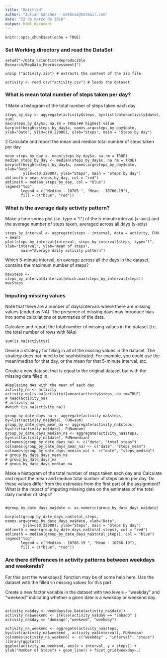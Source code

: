 ```yaml
---
title: "Untitled"
author: "Julian Sanchez - wathnai@hotmail.com"
date: "22 de marzo de 2018"
output: html_document
---
```


```{r setup, include=FALSE}
knitr::opts_chunk$set(echo = TRUE)
```


### Set Working directory and read the DataSet
```{r, Read DataSet}
setwd("~/Data_Scientist/Reproducible Research/RepData_PeerAssessment1")

unzip ("activity.zip") # extracts the content of the zip file

activity <- read.csv("activity.csv") # loads the dataset
```


### What is mean total number of steps taken per day?

 1 Make a histogram of the total number of steps taken each day

```{r, }
steps_by_day <- aggregate(activity$steps, by=list(date=activity$date), sum)
max(steps_by_day$x, na.rm = TRUE)## highest value
barplot(height=steps_by_day$x, names.arg=steps_by_day$date, xlab="Date", ylim=c(0,22000), ylab="Steps", main = "Steps by day")

```

2 Calculate and report the mean and median total number of steps taken per day

```{r}
mean_steps_by_day <- mean(steps_by_day$x, na.rm = TRUE)
median_steps_by_day <- median(steps_by_day$x, na.rm = TRUE)
barplot(height=steps_by_day$x, names.arg=steps_by_day$date, xlab="Date", 
        ylim=c(0,22000), ylab="Steps", main = "Steps by day")
abline(h = mean_steps_by_day, col = "red")
abline(h = median_steps_by_day, col = "blue")
legend("top", 
       legend = c("Median - 10765 ", "Mean - 10766.19"), 
       fill = c("blue", "red"))
```


### What is the average daily activity pattern?
Make a time series plot (i.e. type = "l") of the 5-minute interval (x-axis) and the average number of steps taken, averaged across all days (y-axis)
```{r}
steps_by_interval <- aggregate(steps ~ interval, data = activity, FUN = mean)
plot(steps_by_interval$interval, steps_by_interval$steps, type="l", xlab="interval", ylab="mean of steps", 
       main="Average daily activity pattern")

```


Which 5-minute interval, on average across all the days in the dataset, contains the maximum number of steps?

```{r}
maxSteps <- steps_by_interval$interval[which.max(steps_by_interval$steps)]
maxSteps
```



### Imputing missing values
Note that there are a number of days/intervals where there are missing values (coded as NA). The presence of missing days may introduce bias into some calculations or summaries of the data.

Calculate and report the total number of missing values in the dataset (i.e. the total number of rows with NAs)
```{r}
sum(is.na(activity))

```

Devise a strategy for filling in all of the missing values in the dataset. The strategy does not need to be sophisticated. For example, you could use the mean/median for that day, or the mean for that 5-minute interval, etc.

Create a new dataset that is equal to the original dataset but with the missing data filled in.

```{r}
#Replacing NAs with the mean of each day
activity_na <- activity
activity_na[is.na(activity)]=mean(activity$steps, na.rm=TRUE)
# head(activity_na)
# activity_na
#which (is.na(activity_na))

group_by_date_days_na <- aggregate(activity_na$steps, by=list(activity_na$date), FUN=sum)
group_by_date_days_mean_na <- aggregate(activity_na$steps, by=list(activity_na$date), FUN=mean)
group_by_date_days_median_na <- aggregate(activity_na$steps, by=list(activity_na$date), FUN=median)
colnames(group_by_date_days_na) <- c("date", "total_steps")
colnames(group_by_date_days_mean_na) <- c("date", "steps_mean")
colnames(group_by_date_days_median_na) <- c("date", "steps_median")
# group_by_date_days_mean_na
# group_by_date_days_na
# group_by_date_days_median_na
```



Make a histogram of the total number of steps taken each day and Calculate and report the mean and median total number of steps taken per day. Do these values differ from the estimates from the first part of the assignment? What is the impact of imputing missing data on the estimates of the total daily number of steps?

```{r}

#group_by_date_days_na$date <- as.numeric(group_by_date_days_na$date)

barplot(group_by_date_days_na$total_steps, names.arg=group_by_date_days_na$date, xlab="Date", 
        ylim=c(0,22000), ylab="Steps", main = "Steps by day")
abline(h = mean(group_by_date_days_na$total_steps), col = "red")
abline(h = median(group_by_date_days_na$total_steps), col = "blue")
legend("top", 
       legend = c("Median - 10766.19 ", "Mean - 10766.19"), 
       fill = c("blue", "red"))

```

### Are there differences in activity patterns between weekdays and weekends?

For this part the weekdays() function may be of some help here. Use the dataset with the filled-in missing values for this part.

Create a new factor variable in the dataset with two levels - "weekday" and "weekend" indicating whether a given date is a weekday or weekend day.
```{r}

activity_na$day <- weekdays(as.Date(activity_na$date))
activity_na$weekend <- ifelse(activity_na$day == "sábado" | activity_na$day == "domingo","weekend", "weekday")

activity_na_weekend <- aggregate(activity_na$steps, by=list(activity_na$weekend , activity_na$interval), FUN=mean)
colnames(activity_na_weekend) <- c("weekday" , "interval", "steps")
library(ggplot2)
ggplot(activity_na_weekend, aes(x = interval, y = steps)) + ylab("Number of Steps") + geom_line() + facet_grid(weekday~.)

```


